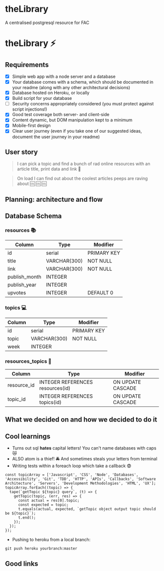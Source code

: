 # theLibrary
A centralised postgresql resource for FAC

# theLibrary :zap: 

## Requirements

- [x] Simple web app with a node server and a database
- [x] Your database comes with a schema, which should be documented in your readme (along with any other architectural decisions)
- [x] Database hosted on Heroku, or locally
- [x] Build script for your database
- [ ] Security concerns appropriately considered (you must protect against script injections!)
- [x] Good test coverage both server- and client-side
- [x] Content dynamic, but DOM manipulation kept to a minimum
- [x] Mobile-first design
- [x] Clear user journey (even if you take one of our suggested ideas, document the user journey in your readme)

## User story
> I can pick a topic and find a bunch of rad online resources with an article title, print data and link :link: 

> On load I can find out about the coolest articles peeps are raving about :cool: :cool: :cool: 
## Planning: architecture and flow

## Database Schema

### resources  :books:
| Column | Type| Modifier |
| -------- | -------- | -------- |
| id     | serial     |   PRIMARY KEY   |
| title   |  VARCHAR(300) |   NOT NULL  |
| link   |  VARCHAR(300) |  NOT NULL   |
| publish_month    |  INTEGER |     |
| publish_year     |  INTEGER |      |
| upvotes     | INTEGER  |   DEFAULT 0  |

### topics  :computer:
| Column | Type| Modifier |
| -------- | -------- | -------- |
| id     | serial     |   PRIMARY KEY   |
| topic   |  VARCHAR(300) |   NOT NULL  |
| week   |  INTEGER |     |

### resources_topics  :bookmark_tabs: 
| Column | Type| Modifier |
| -------- | -------- | -------- |
| resource_id    | INTEGER REFERENCES resources(id)    |   ON UPDATE CASCADE   |
| topic_id   |  INTEGER REFERENCES topics(id) |   ON UPDATE CASCADE  |


## What we decided on and how we decided to do it

## Cool learnings
* Turns out sql **hates** capital letters! You can't name databases with caps :crying_cat_face: 
* ALSO atom is a thief! :oncoming_police_car: And sometimes steals your letters from terminal
* Writing tests within a foreach loop which take a callback :fearful: 
 ```
 const topicArray = ['Javascript', 'CSS', 'Node', 'Databases', 'Accessibility', 'Git', 'TDD', 'HTTP', 'APIs', 'Callbacks', 'Software Architecture', 'Servers', 'Development Methodologies', 'HTML', 'UX'];
 topicArray.forEach((topic) => {
   tape(`getTopic ${topic} query`, (t) => {
     getTopic(topic, (err, res) => {
       const actual = res[0].topic;
       const expected = topic;
       t.equals(actual, expected, `getTopic object output topic should be ${topic}`);
       t.end();
     });
   });
 });
```

* Pushing to heroku from a local branch:

```git push heroku yourbranch:master```

## Good links
